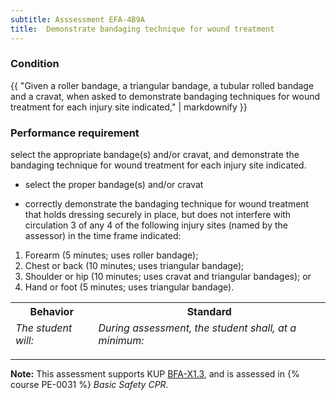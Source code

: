 ```yaml
---
subtitle: Asssessment EFA-4B9A
title:  Demonstrate bandaging technique for wound treatment
---
```




### Condition

{{ "Given a roller bandage, a triangular bandage, a tubular rolled bandage and a cravat, when asked to demonstrate bandaging techniques for wound treatment for each injury site indicated," | markdownify }}

### Performance requirement 

<table width='100%' class='Guidelines'>
 <thead>
 <tr>
     <th class='thirty'>Behavior</th>
     <th class='seventy'>Standard</th>
 </tr>
 <tr>
     <td><em>The student will:</em></td>
     <td><em>During assessment, the student shall, at a minimum:</em></td>
 </tr>
 </thead>
 <tbody>


<!--rowstart-->

select the appropriate bandage(s) and/or cravat, and demonstrate the bandaging technique for wound treatment for each injury site indicated.

<!--cellbreak-->

* select the proper bandage(s) and/or cravat

* correctly demonstrate the bandaging technique for wound treatment that holds dressing securely in place, but does not interfere with circulation  3 of any 4 of the following injury sites (named by the assessor) in the time frame indicated:
 
1.  Forearm (5 minutes; uses roller bandage); 
2.  Chest or back (10 minutes; uses triangular bandage); 
3.  Shoulder or hip (10 minutes; uses cravat and triangular bandages); or 
4.  Hand or foot (5 minutes; uses triangular bandage).

<!--rowend-->


 </tbody>
 </table>



*****

**Note:** This assessment supports KUP [BFA-X1.3]({{site.baseurl}}/tables/613.html#BFA-X1.3), and is assessed in  {% course  PE-0031 %}  *Basic Safety CPR*. 

